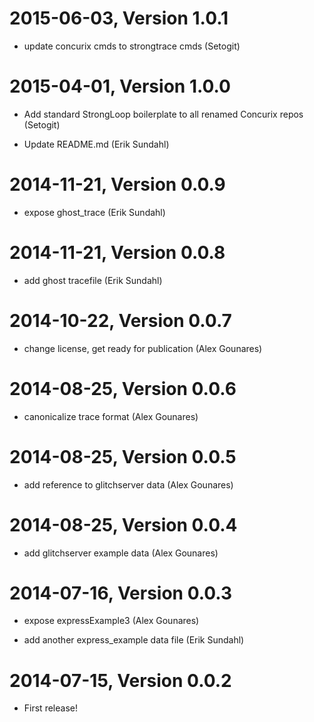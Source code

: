 2015-06-03, Version 1.0.1
=========================

 * update concurix cmds to strongtrace cmds (Setogit)


2015-04-01, Version 1.0.0
=========================

 * Add standard StrongLoop boilerplate to all renamed Concurix repos (Setogit)

 * Update README.md (Erik Sundahl)


2014-11-21, Version 0.0.9
=========================

 * expose ghost_trace (Erik Sundahl)


2014-11-21, Version 0.0.8
=========================

 * add ghost tracefile (Erik Sundahl)


2014-10-22, Version 0.0.7
=========================

 * change license, get ready for publication (Alex Gounares)


2014-08-25, Version 0.0.6
=========================

 * canonicalize trace format (Alex Gounares)


2014-08-25, Version 0.0.5
=========================

 * add reference to glitchserver data (Alex Gounares)


2014-08-25, Version 0.0.4
=========================

 * add glitchserver example data (Alex Gounares)


2014-07-16, Version 0.0.3
=========================

 * expose expressExample3 (Alex Gounares)

 * add another express_example data file (Erik Sundahl)


2014-07-15, Version 0.0.2
=========================

 * First release!
